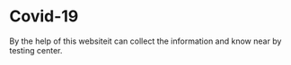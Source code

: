 # Covid-19
By the help of this websiteit can collect the information and know near  by testing center.
